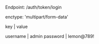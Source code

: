 Endpoint: /auth/token/login

enctype: 'multipart/form-data'

key      | value

username | admin
password | lemon@789!
